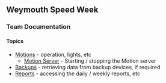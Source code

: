 ## Weymouth Speed Week

### Team Documentation

#### Topics

- [Motions](motions.md) - operation, lights, etc
  - [Motion Server](server.md) - Starting / stopping the Motion server
- [Backups](backups.md) - retrieving data from backup devices, if required
- [Reports](reports.md) - accessing the daily / weekly reports, etc
